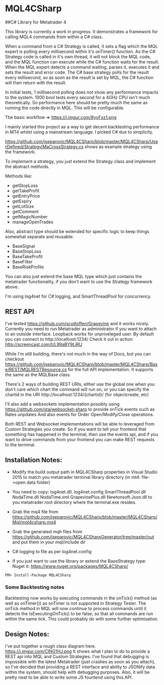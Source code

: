 # MQL4CSharp
##C# Library for Metatrader 4

This library is currently a work in progress. 
It demonstrates a framework for calling MQL4 commands from within a C# class.

When a command from a C# Strategy is called, it sets a flag which the MQL expert is polling every millisecond within it's onTimer() function. As the C# Strategy code is called in it's own thread, it will not block the MQL code, and the MQL function can execute while the C# function waits for the result. When the MQL expert detects a command waiting, parses it, executes it and sets the result and error code. The C# base strategy polls for the result every millisecond, so as soon as the result is set by MQL, the C# function will then return with the result.

In initial tests, 1 millisecond polling does not show any performance impacts to the system. 1000 bool tests every second for a 4GHz CPU isn't much theoretically. So performance here should be pretty much the same as running the code directly in MQL. This will be configurable.

The basic workflow => https://i.imgur.com/8yvFxz1.png

I mainly started this project as a way to get decent backtesting performance in MT4 whilst using a mainstream language. I picked C# due to simplicity.

https://github.com/jseparovic/MQL4CSharp/blob/master/MQL4CSharp/UserDefined/Strategy/MaCrossStrategy.cs shows as example strategy using the framework.

To implement a strategy, you just extend the Strategy class and implement the abstract methods.

Methods like:
  - getStopLoss
  - getTakeProfit
  - getEntryPrice
  - getExpiry
  - getLotSize
  - getComment
  - getMagicNumber
  - manageOpenTrades
  
Also, abstract type should be extended for specific logic to keep things somewhat separate and reusable:
  - BaseSignal
  - BaseStopLoss
  - BaseTakeProfit
  - BaseFilter
  - BaseRiskProfile

You can also just extend the base MQL type which just contains the metatrader functionality, if you don't want to use the Strategy framework above.

I'm using log4net for C# logging, and SmartThreadPool for concurrency.

## REST API
I've tested https://github.com/scottoffen/Grapevine and it works nicely.
Currently you need to run Metatrader as administrator if you want to attach to an outside interface. Loopback works for unpriveleged user.
By default you can connect to http://localhost:1234/
Check it out in action: http://screencast.com/t/L99aBY9LiRU

While I'm still building, there's not much in the way of Docs, but you can checkout https://github.com/jseparovic/MQL4CSharp/blob/master/MQL4CSharp/Base/REST/MQLRESTResource.cs for the full API implementation.
It supports the same as the MQLBase class.

There's 2 ways of building REST URIs, either use the global one when you don't care which chart the command will run on, or you can specify the chartid in the URI http://localhost:1234/{chartid}/ (for objectcreate, etc)

I'll also add a websockets implementation possibly using https://github.com/sta/websocket-sharp to provide onTick events such as Rates unpdates
And also events for Order Open/Modify/Close operations.

Both REST and Websocket implementations will be able to leveraged from Custom Strategies you create. So if you want to tell your frontend that something has happened in the terminal, then use the events api, and if you want to drive commands from your frontend you can make REST requests to the terminal.


## Installation Notes:
- Modify the build output path in MQL4CSharp properties in Visual Studio 2015 to match you metatrader terminal library directory (in mt4: file->open data folder)
- You need to copy: log4net.dll. log4net.config SmartThreadPool.dll NodaTime.dll NodaTime.xml GrapevinePlus.dll Newtonsoft.Json.dll to you metatrader root directory where the terminal.exe resides.
- Grab the mq4 file from https://github.com/jseparovic/MQL4CSharp/blob/master/MQL4CSharp/Mql/mql4csharp.mq4
- Grab the generated mqh files from https://github.com/jseparovic/MQL4CSharpGenerator/tree/master/out and put them in your mql/include dir
- C# logging to file as per log4net.config
 
- If you just want to use the library or extend the BaseStrategy type: Nuget it: https://www.nuget.org/packages/MQL4CSharp/
```
PM> Install-Package MQL4CSharp
```

### Some Backtesting notes
Backtesting now works by executing commands in the onTick() method (as well as onTimer()) as onTimer is not supported in Strategy Tester. The onTick method in MQL will now continue to process commands until it detects the IsExecutingOnTick() to be false, so that all commands are run within the same tick.
This could probably do with some further optimisation.


## Design Notes:

I've put together a rough class diagram here. https://i.imgur.com/CING1HJ.png
It shows what I plan to do to provide a REST api into MQL and Custom Strategies.
I've found that debugging is impossible with the latest Metatrader (just crashes as soon as you attach), so I've decided that providing a REST interface and ability to JSONify data within the system, should help with debugging purposes. Also, it will be pretty neat to be able to write some JS fountend using this API.


